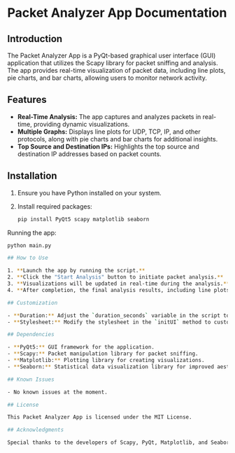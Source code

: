 # Packet Analyzer App Documentation

## Introduction

The Packet Analyzer App is a PyQt-based graphical user interface (GUI) application that utilizes the Scapy library for packet sniffing and analysis. The app provides real-time visualization of packet data, including line plots, pie charts, and bar charts, allowing users to monitor network activity.

## Features

- **Real-Time Analysis:** The app captures and analyzes packets in real-time, providing dynamic visualizations.
- **Multiple Graphs:** Displays line plots for UDP, TCP, IP, and other protocols, along with pie charts and bar charts for additional insights.
- **Top Source and Destination IPs:** Highlights the top source and destination IP addresses based on packet counts.

## Installation

1. Ensure you have Python installed on your system.
2. Install required packages:

   ```bash
   pip install PyQt5 scapy matplotlib seaborn

Running the app:

```bash
python main.py

## How to Use

1. **Launch the app by running the script.**
2. **Click the "Start Analysis" button to initiate packet analysis.**
3. **Visualizations will be updated in real-time during the analysis.**
4. **After completion, the final analysis results, including line plots, pie charts, and bar charts, will be displayed.**

## Customization

- **Duration:** Adjust the `duration_seconds` variable in the script to change the analysis duration.
- **Stylesheet:** Modify the stylesheet in the `initUI` method to customize the appearance of the "Start Analysis" button.

## Dependencies

- **PyQt5:** GUI framework for the application.
- **Scapy:** Packet manipulation library for packet sniffing.
- **Matplotlib:** Plotting library for creating visualizations.
- **Seaborn:** Statistical data visualization library for improved aesthetics.

## Known Issues

- No known issues at the moment.

## License

This Packet Analyzer App is licensed under the MIT License.

## Acknowledgments

Special thanks to the developers of Scapy, PyQt, Matplotlib, and Seaborn for their valuable contributions.
